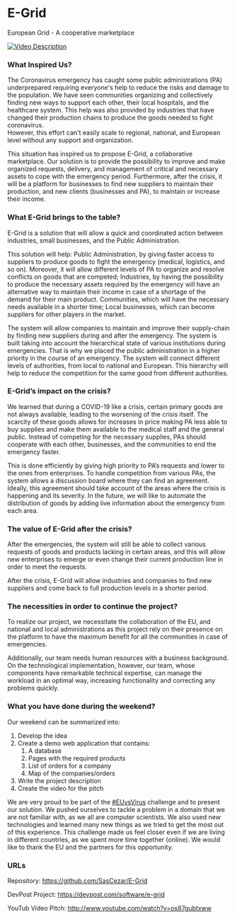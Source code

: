 # E-Grid
European Grid - A cooperative marketplace

[![Video Description](http://img.youtube.com/vi/os87gubtxww/0.jpg)](http://www.youtube.com/watch?v=os87gubtxww)

### What Inspired Us?

The Coronavirus emergency has caught some public administrations (PA) underprepared requiring everyone's help to reduce the risks and damage to the population. We have seen communities organizing and collectively finding new ways to support each other, their local hospitals, and the healthcare system. This help was also provided by industries that have changed their production chains to produce the goods needed to fight coronavirus.  
However, this effort can't easily scale to regional, national, and European level without any support and organization. 

This situation has inspired us to propose E-Grid, a  collaborative marketplace. Our solution is to provide the possibility to improve and make organized requests, delivery, and management of critical and necessary assets to cope with the emergency period. Furthermore, after the crisis, it will be a platform for businesses to find new suppliers to maintain their production, and new clients (businesses and PA), to maintain or increase their income.


### What E-Grid brings to the table?

E-Grid is a solution that will allow a quick and coordinated action between industries, small businesses, and the Public Administration. 

This solution will help:
Public Administration, by giving faster access to suppliers to produce goods to fight the emergency (medical, logistics, and so on). Moreover, it will allow different levels of PA to organize and resolve conflicts on goods that are competed;
Industries, by having the possibility to produce the necessary assets required by the emergency will have an alternative way to maintain their income in case of a shortage of the demand for their main product.
Communities, which will have the necessary needs available in a shorter time;
Local businesses, which can become suppliers for other players in the market.

The system will allow companies to maintain and improve their supply-chain by finding new suppliers during and after the emergency.
The system is built taking into account the hierarchical state of various institutions during emergencies. That is why we placed the public administration in a higher priority in the course of an emergency. The system will connect different levels of authorities, from local to national and European. This hierarchy will help to reduce the competition for the same good from different authorities.
### E-Grid’s impact on the crisis?

We learned that during a COVID-19 like a crisis, certain primary goods are not always available, leading to the worsening of the crisis itself.
The scarcity of these goods allows for increases in price making PA less able to buy supplies and make them available to the medical staff and the general public. Instead of competing for the necessary supplies, PAs should cooperate with each other, businesses, and the communities to end the emergency faster.

This is done efficiently by giving high priority to PA’s requests and lower to the ones from enterprises. To handle competition from various PAs, the system allows a discussion board where they can find an agreement. Ideally, this agreement should take account of the areas where the crisis is happening and its severity. In the future, we will like to automate the distribution of goods by adding live information about the emergency from each area.

### The value of E-Grid after the crisis?

After the emergencies, the system will still be able to collect various requests of goods and products lacking in certain areas, and this will allow new enterprises to emerge or even change their current production line in order to meet the requests.

After the crisis, E-Grid will allow industries and companies to find new suppliers and come back to full production levels in a shorter period.

### The necessities in order to continue the project?

To realize our project, we necessitate the collaboration of the EU, and national and local administrations as this project rely on their presence on the platform to have the maximum benefit for all the communities in case of emergencies.

Additionally, our team needs human resources with a business background. On the technological implementation, however, our team, whose components have remarkable technical expertise, can manage the workload in an optimal way, increasing functionality and correcting any problems quickly.


### What you have done during the weekend?

Our weekend can be summarized into:
1. Develop the idea
2. Create a demo web application that contains:
   1. A database
   2. Pages with the required products
   3. List of orders for a company
   4. Map of the companies/orders
3. Write the project description
4. Create the video for the pitch

We are very proud to be part of the [#EUvsVirus](https://euvsvirus.org/) challenge and to present our solution. We pushed ourselves to tackle a problem in a domain that we are not familiar with, as we all are computer scientists. We also used new technologies and learned many new things as we tried to get the most out of this experience. This challenge made us feel closer even if we are living in different countries, as we spent more time together (online). We would like to thank the EU and the partners for this opportunity.

### URLs
Repository: https://github.com/SasCezar/E-Grid

DevPost Project: https://devpost.com/software/e-grid

YouTub Video Pitch: http://www.youtube.com/watch?v=os87gubtxww